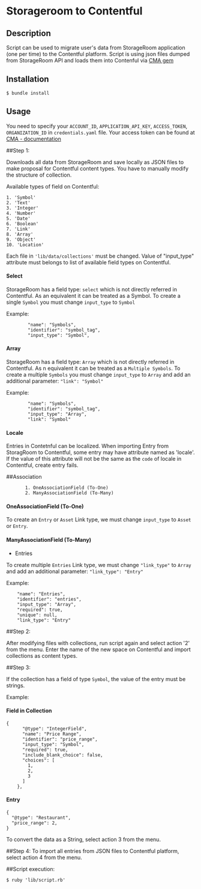 Storageroom to Contentful
=================

## Description
Script can be used to migrate user's data from StorageRoom application (one per time) to the Contentful platform. 
Script is using json files dumped from StorageRoom API and loads them into Contenful via [CMA gem](https://github.com/contentful/contentful-management.rb)

## Installation
```
$ bundle install
```

## Usage
You need to specify your ```ACCOUNT_ID```, ```APPLICATION_API_KEY```, ```ACCESS_TOKEN```, ```ORGANIZATION_ID``` in ```credentials.yaml``` file.
Your access token can be found at [CMA - documentation](https://www.contentful.com/developers/documentation/content-management-api/#getting-started)

##Step 1:

Downloads all data from StorageRoom and save locally as JSON files to make proposal for Contentful content types.
You have to manually modify the structure of collection.

Available types of field on Contentful:
```
1. 'Symbol'
2. 'Text'
3. 'Integer'
4. 'Number'
5. 'Date'
6. 'Boolean'
7. 'Link'
8. 'Array'
9. 'Object'
10. 'Location'
```

Each file in ```'lib/data/collections'``` must be changed.
Value of "input_type" attribute must belongs to list of available field types on Contentful.

#### Select
StorageRoom has a field type: ```select``` which is not directly referred in Contentful.
As an equivalent it can be treated as a Symbol.
To create a single ```Symbol``` you must change ```input_type``` to ```Symbol```

Example:
```
        "name": "Symbols",
        "identifier": "symbol_tag",
        "input_type": "Symbol",
```
#### Array
StorageRoom has a field type: ```Array``` which is not directly referred in Contentful.
As n equivalent it can be treated as a ```Multiple Symbols```.
To create a multiple ```Symbols``` you must change ```input_type``` to ```Array``` and add an additional parameter:
```"link": "Symbol"```


Example:
```
        "name": "Symbols",
        "identifier": "symbol_tag",
        "input_type": "Array",
        "link": "Symbol"
```

#### Locale
Entries in Contetnful can be localized.
When importing Entry from StoragRoom to Contentful, some entry may have attribute named as 'locale'.
If the value of this attribute will not be the same as the ```code``` of locale in Contentful, create entry fails.


##Association

 ```
        1. OneAssociationField (To-One)
        2. ManyAssociationField (To-Many)
 ```
#### OneAssociationField (To-One)

To create an ```Entry``` or ```Asset``` Link type, we must change ```input_type``` to ```Asset``` or ```Entry```.

#### ManyAssociationField (To-Many)

* Entries

To create multiple ```Entries``` Link type, we must change ```"link_type"``` to ```Array``` and add an additional parameter:
```"link_type": "Entry"```

Example:
```
    "name": "Entries",
    "identifier": "entries",
    "input_type": "Array",
    "required": true,
    "unique": null,
    "link_type": "Entry"
```

##Step 2:

After modifying files with collections, run script again and select action '2' from the menu.
Enter the name of the new space on Contentful and import collections as content types.

##Step 3:

If the collection has a field of type ```Symbol```, the value of the entry must be strings.

Example:
#### Field in Collection
```
{
      "@type": "IntegerField",
      "name": "Price Range",
      "identifier": "price_range",
      "input_type": "Symbol",
      "required": true,
      "include_blank_choice": false,
      "choices": [
        1,
        2,
        3
      ]
    },
```
#### Entry
```
{
  "@type": "Restaurant",
  "price_range": 2,
}
```
To convert the data as a String, select action 3 from the menu.

##Step 4:
To import all entries from JSON files to Contentful platform, select action 4 from the menu.

##Script execution:

```
$ ruby 'lib/script.rb'
```